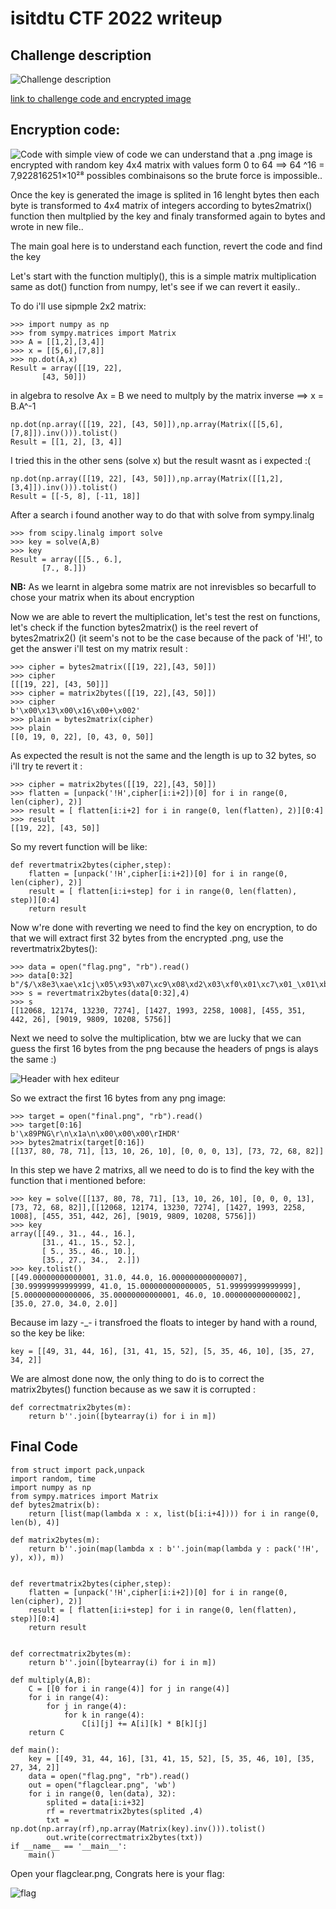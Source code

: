 # isitdtu CTF 2022 writeup

## Challenge description
![Challenge description](assets/description.png)




[link to challenge code and encrypted image](https://drive.google.com/drive/folders/1aTt8bHBiIwy_w0JFnnpCPsrNJqFn4MoB)




## Encryption code:
![Code](assets/Code.png)
with simple view of code we can understand that a .png image is encrypted with random key 4x4 matrix
with values form 0 to 64 ==> 64 ^16 = 7,922816251×10²⁸ possibles combinaisons so the brute force is impossible..

Once the key is generated the image is splited in 16 lenght bytes then each byte is transformed to
4x4 matrix of integers according to bytes2matrix() function then multplied by the key and finaly transformed again to bytes and wrote in new file..

The main goal here is to understand each function, revert the code and find the key

Let's start with the function multiply(), this is a simple matrix multiplication same as dot() function from numpy, let's see if we can revert it easily..

To do i'll use sipmple 2x2 matrix:
```
>>> import numpy as np
>>> from sympy.matrices import Matrix
>>> A = [[1,2],[3,4]]
>>> x = [[5,6],[7,8]]
>>> np.dot(A,x)
Result = array([[19, 22],
       [43, 50]])

```
in algebra to resolve Ax = B we need to multply by the matrix inverse ==> x = B.A^-1

```
np.dot(np.array([[19, 22], [43, 50]]),np.array(Matrix([[5,6],[7,8]]).inv())).tolist()
Result = [[1, 2], [3, 4]]

```

I tried this in the other sens (solve x) but the result wasnt as i expected :( 

```
np.dot(np.array([[19, 22], [43, 50]]),np.array(Matrix([[1,2],[3,4]]).inv())).tolist()
Result = [[-5, 8], [-11, 18]]

```

After a search i found another way to do that with solve from sympy.linalg

```
>>> from scipy.linalg import solve
>>> key = solve(A,B)
>>> key
Result = array([[5., 6.],
       [7., 8.]])

```

**NB:** As we learnt in algebra some matrix are not inrevisbles so becarfull to chose your matrix when its about encryption


Now we are able to revert the multiplication, let's test the rest on functions, let's check if the function bytes2matrix() is the reel revert of bytes2matrix2() (it seem's not to be the case because of the pack of 'H!', to get the answer i'll test on my matrix result :

```
>>> cipher = bytes2matrix([[19, 22],[43, 50]])
>>> cipher
[[[19, 22], [43, 50]]]
>>> cipher = matrix2bytes([[19, 22],[43, 50]])
>>> cipher
b'\x00\x13\x00\x16\x00+\x002'
>>> plain = bytes2matrix(cipher)
>>> plain
[[0, 19, 0, 22], [0, 43, 0, 50]]
```

As expected the result is not the same and the length is up to 32 bytes, so i'll try te revert it : 

```
>>> cipher = matrix2bytes([[19, 22],[43, 50]])
>>> flatten = [unpack('!H',cipher[i:i+2])[0] for i in range(0, len(cipher), 2)]
>>> result = [ flatten[i:i+2] for i in range(0, len(flatten), 2)][0:4]
>>> result
[[19, 22], [43, 50]]

```

So my revert function will be like:

```
def revertmatrix2bytes(cipher,step):
	flatten = [unpack('!H',cipher[i:i+2])[0] for i in range(0, len(cipher), 2)]
	result = [ flatten[i:i+step] for i in range(0, len(flatten), step)][0:4]
	return result
```

Now w're done with reverting we need to find the key on encryption, to do that we will extract first 32 bytes from the encrypted .png, use the revertmatrix2bytes():


```
>>> data = open("flag.png", "rb").read()
>>> data[0:32]
b"/$/\x8e3\xae\x1cj\x05\x93\x07\xc9\x08\xd2\x03\xf0\x01\xc7\x01_\x01\xba\x00\x1a#;&Q'\xe0\x16|"
>>> s = revertmatrix2bytes(data[0:32],4)
>>> s
[[12068, 12174, 13230, 7274], [1427, 1993, 2258, 1008], [455, 351, 442, 26], [9019, 9809, 10208, 5756]]
```


Next we need to solve the multiplication, btw we are lucky that we can guess the first 16 bytes from the png because the headers of pngs is alays the same :)

![Header with hex editeur](assets/header.png)

So we extract the first 16 bytes from any png image:

```
>>> target = open("final.png", "rb").read()
>>> target[0:16]
b'\x89PNG\r\n\x1a\n\x00\x00\x00\rIHDR'
>>> bytes2matrix(target[0:16])
[[137, 80, 78, 71], [13, 10, 26, 10], [0, 0, 0, 13], [73, 72, 68, 82]]
```


In this step we have 2 matrixs, all we need to do is to find the key with the function that i mentioned before:

```
>>> key = solve([[137, 80, 78, 71], [13, 10, 26, 10], [0, 0, 0, 13], [73, 72, 68, 82]],[[12068, 12174, 13230, 7274], [1427, 1993, 2258, 1008], [455, 351, 442, 26], [9019, 9809, 10208, 5756]])
>>> key
array([[49., 31., 44., 16.],
       [31., 41., 15., 52.],
       [ 5., 35., 46., 10.],
       [35., 27., 34.,  2.]])
>>> key.tolist()
[[49.00000000000001, 31.0, 44.0, 16.000000000000007], [30.99999999999999, 41.0, 15.000000000000005, 51.99999999999999], [5.000000000000006, 35.00000000000001, 46.0, 10.000000000000002], [35.0, 27.0, 34.0, 2.0]]
```

Because im lazy -_- i transfroed the floats to integer by hand with a round, so the key be like:

```
key = [[49, 31, 44, 16], [31, 41, 15, 52], [5, 35, 46, 10], [35, 27, 34, 2]]
```

We are almost done now, the only thing to do is to correct the matrix2bytes() function because as we saw it is corrupted :

```
def correctmatrix2bytes(m):
	return b''.join([bytearray(i) for i in m])
```

## Final Code
```
from struct import pack,unpack
import random, time
import numpy as np
from sympy.matrices import Matrix
def bytes2matrix(b):
	return [list(map(lambda x : x, list(b[i:i+4]))) for i in range(0, len(b), 4)]

def matrix2bytes(m):
	return b''.join(map(lambda x : b''.join(map(lambda y : pack('!H', y), x)), m))


def revertmatrix2bytes(cipher,step):
	flatten = [unpack('!H',cipher[i:i+2])[0] for i in range(0, len(cipher), 2)]
	result = [ flatten[i:i+step] for i in range(0, len(flatten), step)][0:4]
	return result


def correctmatrix2bytes(m):
	return b''.join([bytearray(i) for i in m])

def multiply(A,B):
	C = [[0 for i in range(4)] for j in range(4)]
	for i in range(4):
		for j in range(4):
			for k in range(4):
				C[i][j] += A[i][k] * B[k][j]
	return C

def main():
	key = [[49, 31, 44, 16], [31, 41, 15, 52], [5, 35, 46, 10], [35, 27, 34, 2]]
	data = open("flag.png", "rb").read()
	out = open("flagclear.png", 'wb')
	for i in range(0, len(data), 32):
		splited = data[i:i+32]
		rf = revertmatrix2bytes(splited ,4)
		txt = np.dot(np.array(rf),np.array(Matrix(key).inv())).tolist()		
		out.write(correctmatrix2bytes(txt))
if __name__ == '__main__':
    main()

```


Open your flagclear.png, Congrats here is your flag: 

![flag](assets/flagclear.png)

